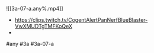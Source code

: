 

![[3a-07-a.any%.mp4]]

- https://clips.twitch.tv/CogentAlertPanNerfBlueBlaster-VwXMUDTgTMFKoQeX
- 
#any #3a #3a-07-a